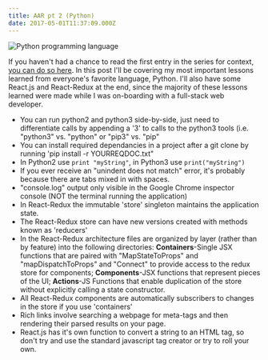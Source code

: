 ```yaml
---
title: AAR pt 2 (Python)
date: 2017-05-01T11:37:09.000Z
---
```

![Python programming language](/blog-v3/assets/python.jpg)

 If you haven't had a chance to read the first entry in the series  for context, [you can do so here](/post/after-action-review-aar/).  In this post I'll be covering my most important lessons learned from everyone's favorite language, Python.  I'll also have some React.js and React-Redux at the end, since the majority of these lessons learned were made while I was on-boarding with a full-stack web developer. 

* You can run python2 and python3 side-by-side, just need to differentiate calls by appending a '3' to calls to the python3 tools (i.e. "python3" vs. "python" or "pip3" vs. "pip"
* You can install required dependancies in a project after a git clone by running 'pip install -r YOURREQDOC.txt"
* In Python2 use `print "myString"`, in Python3 use `print("myString")`
* If you ever receive an "unindent does not match" error, it's probably because there are tabs mixed in with spaces.
* "console.log" output only visible in the Google Chrome inspector console (NOT the terminal running the application)
* In React-Redux the immutable 'store' singleton maintains the application state.
* The React-Redux store can have new versions created with methods known as 'reducers'
* In the React-Redux architecture files are organized by layer (rather than by feature) into the following directories: **Containers**-Single JSX functions that are paired with "MapStateToProps" and "mapDispatchToProps" and "Connect" to provide access to the redux store for components; **Components**-JSX functions that represent pieces of the UI; **Actions**-JS Functions that enable duplication of the store without explicitly calling a state constructor.
* All React-Redux components are automatically subscribers to changes in the store if you use 'containers'
* Rich links involve searching a webpage for meta-tags and then rendering their parsed results on your page.
* React.js has it's own function to convert a string to an HTML tag, so don't try and use the standard javascript tag creator or try to roll your own.
